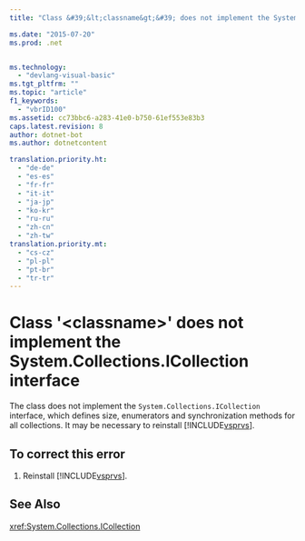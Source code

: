 ```yaml
---
title: "Class &#39;&lt;classname&gt;&#39; does not implement the System.Collections.ICollection interface | Microsoft Docs"

ms.date: "2015-07-20"
ms.prod: .net


ms.technology: 
  - "devlang-visual-basic"
ms.tgt_pltfrm: ""
ms.topic: "article"
f1_keywords: 
  - "vbrID100"
ms.assetid: cc73bbc6-a283-41e0-b750-61ef553e83b3
caps.latest.revision: 8
author: dotnet-bot
ms.author: dotnetcontent

translation.priority.ht: 
  - "de-de"
  - "es-es"
  - "fr-fr"
  - "it-it"
  - "ja-jp"
  - "ko-kr"
  - "ru-ru"
  - "zh-cn"
  - "zh-tw"
translation.priority.mt: 
  - "cs-cz"
  - "pl-pl"
  - "pt-br"
  - "tr-tr"
---
```

# Class &#39;&lt;classname&gt;&#39; does not implement the System.Collections.ICollection interface
The class does not implement the `System.Collections.ICollection` interface, which defines size, enumerators and synchronization methods for all collections. It may be necessary to reinstall [!INCLUDE[vsprvs](../../csharp/includes/vsprvs_md.md)].  
  
## To correct this error  
  
1.  Reinstall [!INCLUDE[vsprvs](../../csharp/includes/vsprvs_md.md)].  
  
## See Also  
 <xref:System.Collections.ICollection>
